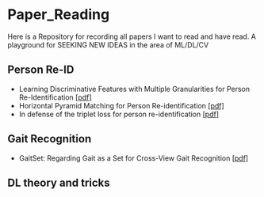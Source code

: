 # Paper_Reading
Here is a Repository for recording all papers I want to read and have read. A playground for SEEKING NEW IDEAS in the area of ML/DL/CV

## Person Re-ID 
- Learning Discriminative Features with Multiple Granularities for Person Re-Identification [[pdf]](https://arxiv.org/pdf/1804.01438.pdf)
- Horizontal Pyramid Matching for Person Re-identification [[pdf]](https://arxiv.org/pdf/1804.05275.pdf)
- In defense of the triplet loss for person re-identification [[pdf]](https://arxiv.org/pdf/1703.07737)

## Gait Recognition
- GaitSet: Regarding Gait as a Set for Cross-View Gait Recognition [[pdf]](https://arxiv.org/pdf/1811.06186.pdf)

## DL theory and tricks
